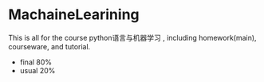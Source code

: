 # MachaineLearining

This is all for the course python语言与机器学习 , including homework(main), courseware, and tutorial.

- final 80%
- usual 20%
  